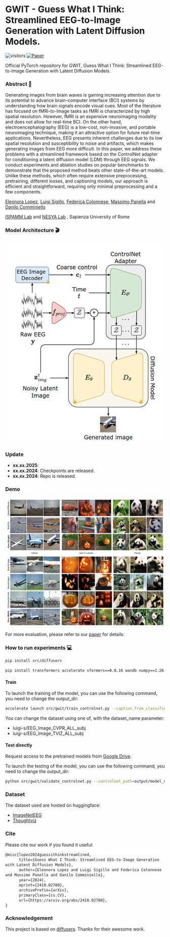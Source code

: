 # GWIT - Guess What I Think: Streamlined EEG-to-Image Generation with Latent Diffusion Models.
![visitors](https://visitor-badge.laobi.icu/badge?page_id=luigisigillo/GWIT)
[![Paper](https://img.shields.io/badge/arXiv-2405.02771-blue)](https://arxiv.org/abs/2410.02780)

Official PyTorch repository for GWIT, Guess What I Think: Streamlined EEG-to-Image Generation with Latent Diffusion Models.
### Abstract :bookmark_tabs:
Generating images from brain waves is gaining increasing attention due to its potential to advance brain-computer interface (BCI) systems by understanding how brain signals encode visual cues. Most of the literature has focused on fMRI-to-Image tasks as fMRI is characterized by high spatial resolution. However, fMRI is an expensive neuroimaging modality and does not allow for real-time BCI. On the other hand, electroencephalography (EEG) is a low-cost, non-invasive, and portable neuroimaging technique, making it an attractive option for future real-time applications. Nevertheless, EEG presents inherent challenges due to its low spatial resolution and susceptibility to noise and artifacts, which makes generating images from EEG more difficult. In this paper, we address these problems with a streamlined framework based on the ControlNet adapter for conditioning a latent diffusion model (LDM) through EEG signals. We conduct experiments and ablation studies on popular benchmarks to demonstrate that the proposed method beats other state-of-the-art models. Unlike these methods, which often require extensive preprocessing, pretraining, different losses, and captioning models, our approach is efficient and straightforward, requiring only minimal preprocessing and a few components. 


[Eleonora Lopez](), [Luigi Sigillo](https://luigisigillo.github.io/), [Federica Colonnese](), [Massimo Panella](https://massimopanella.site.uniroma1.it/) and [Danilo Comminiello](https://danilocomminiello.site.uniroma1.it/home)

[ISPAMM Lab](https://ispamm.it/) and [NESYA Lab](https://sites.google.com/view/nesya) , Sapienza University of Rome 
### Model Architecture :clapper:
<img src="assets/architecture.png" width="500px"/>

### Update
- **xx.xx.2025**: 
- **xx.xx.2024**: Checkpoints are released.
- **xx.xx.2024**: Repo is released.


### Demo

[<img src="assets/results.png" />]() 

For more evaluation, please refer to our [paper](https://arxiv.org/abs/2410.02780) for details.

### How to run experiments :computer:

```bash
pip install src/diffusers
```

```bash
pip install transformers accelerate xformers==0.0.16 wandb numpy==1.26.4 datasets torchvision==0.14.1
```
#### Train
To launch the training of the model, you can use the following command, you need to change the output_dir:
```bash
accelerate launch src/gwit/train_controlnet.py --caption_from_classifier --subject_num=4 --pretrained_model_name_or_path=stabilityai/stable-diffusion-2-1-base --output_dir=output/model_out_CVPR_SINGLE_SUB_CLASSIFIER_CAPTION --dataset_name=luigi-s/EEG_Image_CVPR_ALL_subj --conditioning_image_column=conditioning_image --image_column=image --caption_column=caption --resolution=512 --learning_rate=1e-5 --train_batch_size=8 --num_train_epochs=50 --tracker_project_name=controlnet --enable_xformers_memory_efficient_attention --checkpointing_steps=1000 --validation_steps=500 --report_to wandb --validation_image ./using_VAL_DATASET_PLACEHOLDER.jpeg --validation_prompt "we are using val dataset hopefuly"
```
You can change the dataset using one of, with the dataset_name parameter: 
- luigi-s/EEG_Image_CVPR_ALL_subj
- luigi-s/EEG_Image_TVIZ_ALL_subj

#### Test directly
Request access to the pretrained models from [Google Drive]().

To launch the testing of the model, you can use the following command, you need to change the output_dir:
```bash
python src/gwit/validate_controlnet.py --controlnet_path=output/model_out_CVPR_SINGLE_SUB_CLASSIFIER_CAPTION/checkpoint-24000/controlnet/ --caption --single_image_for_eval --guess
```


### Dataset
The dataset used are hosted on huggingface: 

- [ImageNetEEG](https://huggingface.co/datasets/luigi-s/EEG_Image_CVPR_ALL_subj)
- [Thoughtviz](https://huggingface.co/datasets/luigi-s/EEG_Image_TVIZ_ALL_subj)


### Cite
Please cite our work if you found it useful:
```
@misc{lopez2024guessithinkstreamlined,
      title={Guess What I Think: Streamlined EEG-to-Image Generation with Latent Diffusion Models}, 
      author={Eleonora Lopez and Luigi Sigillo and Federica Colonnese and Massimo Panella and Danilo Comminiello},
      year={2024},
      eprint={2410.02780},
      archivePrefix={arXiv},
      primaryClass={cs.CV},
      url={https://arxiv.org/abs/2410.02780}, 
}
```


### Acknowledgement

This project is based on [diffusers](https://github.com/huggingface/diffusers). Thanks for their awesome work.

